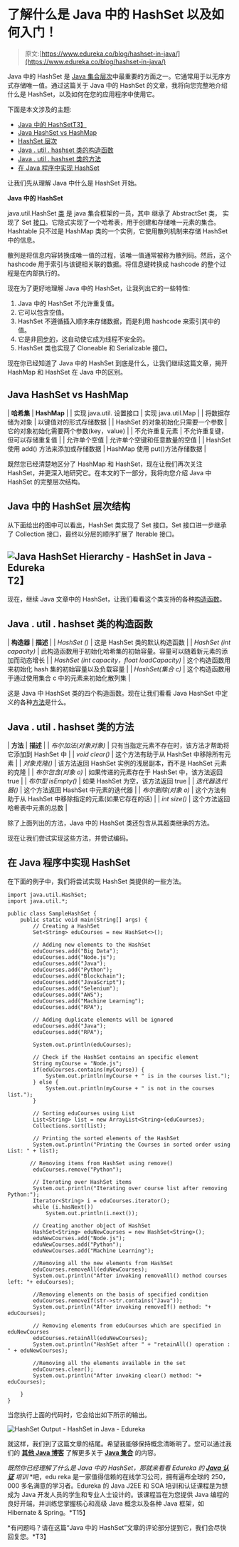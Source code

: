 # 了解什么是 Java 中的 HashSet 以及如何入门！

> 原文:[https://www.edureka.co/blog/hashset-in-java/](https://www.edureka.co/blog/hashset-in-java/)

Java 中的 HashSet 是 [Java 集合层次](https://www.edureka.co/blog/java-collections/)中最重要的方面之一。它通常用于以无序方式存储唯一值。通过这篇关于 Java 中的 HashSet 的文章，我将向您完整地介绍什么是 HashSet，以及如何在您的应用程序中使用它。

下面是本文涉及的主题:

*   [Java 中的 HashSetT3】](#hashset)
*   [Java HashSet vs HashMap](#hashsetvshashmap)
*   [HashSet 层次](#hierarchy)
*   [Java . util . hashset 类的构造函数](#constructors)
*   [Java . util . hashset 类的方法](#methods)
*   [在 Java 程序中实现 HashSet](#implementation)

让我们先从理解 Java 中什么是 HashSet 开始。

**Java 中的 HashSet**

java.util.HashSet [类](https://www.edureka.co/blog/java-objects-and-classes/) 是 java 集合框架的一员，其中 继承了 AbstractSet 类， 实现了 Set [接口](https://www.edureka.co/blog/java-interface/)。它隐式实现了一个哈希表，用于创建和存储唯一元素的集合。Hashtable 只不过是 HashMap 类的一个实例，它使用散列机制来存储 HashSet 中的信息。

散列是将信息内容转换成唯一值的过程，该唯一值通常被称为散列码。然后，这个 hashcode 用于索引与该键相关联的数据。将信息键转换成 hashcode 的整个过程是在内部执行的。

现在为了更好地理解 Java 中的 HashSet，让我列出它的一些特性:

1.  Java 中的 HashSet 不允许重复值。
2.  它可以包含空值。
3.  HashSet 不遵循插入顺序来存储数据，而是利用 hashcode 来索引其中的值。
4.  它是非[同步的](https://www.edureka.co/blog/synchronization-in-java/)，这自动使它成为线程不安全的。
5.  HashSet 类也实现了 Cloneable 和 Serializable 接口。

现在你已经知道了 Java 中的 HashSet 到底是什么，让我们继续这篇文章，揭开 HashMap 和 HashSet 在 Java 中的区别。

## **Java HashSet vs HashMap**

| **哈希集** | **HashMap** |
| 实现 java.util. 设置接口 | 实现 java.util.Map |
| 将数据存储为对象 | 以键值对的形式存储数据 |
| HashSet 的对象初始化只需要一个参数 | 它的对象初始化需要两个参数(key，value) |
| 不允许重复元素 | 不允许重复键，但可以存储重复值 |
| 允许单个空值 | 允许单个空键和任意数量的空值 |
| HashSet 使用 add() 方法来添加或存储数据 | HashMap 使用 put()方法存储数据 |

既然您已经清楚地区分了 HashMap 和 HashSet，现在让我们再次关注 HashSet，并更深入地研究它。在本文的下一部分，我将向您介绍 Java 中 HashSet 的完整层次结构。

## **Java 中的 HashSet 层次结构**

从下面给出的图中可以看出，HashSet 类实现了 Set 接口。Set 接口进一步继承了 Collection 接口，最终以分层的顺序扩展了 Iterable 接口。

## **![Java HashSet Hierarchy - HashSet in Java - Edureka](../Images/8bccb06960e8ef0561c5325bcf71aa70.png)T2】**

现在，继续 Java 文章中的 HashSet，让我们看看这个类支持的各种[构造函数](https://www.edureka.co/blog/constructor-in-java/)。

## **Java . util . hashset 类的构造函数**

| **构造器** | **描述** |
| *HashSet ()* | 这是 HashSet 类的默认构造函数 |
| *HashSet (int capacity)* | 此构造函数用于初始化哈希集的初始容量。容量可以随着新元素的添加而动态增长 |
| *HashSet (int capacity，float loadCapacity)* | 这个构造函数用来初始化 hash 集的初始容量以及负载容量 |
| *HashSet(集合 c)* | 这个构造函数用于通过使用集合 c 中的元素来初始化散列集 |

这是 Java 中 HashSet 类的四个构造函数。现在让我们看看 Java HashSet 中定义的各种[方法](https://www.edureka.co/blog/java-methods/)是什么。

## **Java . util . hashset 类的方法**

| **方法** | **描述** |
| *布尔加法(对象对象)* | 只有当指定元素不存在时，该方法才帮助将它添加到 HashSet 中 |
| *void clear()* | 这个方法有助于从 HashSet 中移除所有元素 |
| *对象克隆()* | 该方法返回 HashSet 实例的浅层副本，而不是 HashSet 元素的克隆 |
| *布尔包含(对象 o)* | 如果传递的元素存在于 HashSet 中，该方法返回 true |
| *布尔型 isEmpty()* | 如果 HashSet 为空，该方法返回 true |
| *迭代器迭代器()* | 这个方法返回 HashSet 中元素的迭代器 |
| *布尔删除(对象 o)* | 这个方法有助于从 HashSet 中移除指定的元素(如果它存在的话) |
| *int size()* | 这个方法返回哈希表中元素的总数 |

除了上面列出的方法，Java 中的 HashSet 类还包含从其超类继承的方法。

现在让我们尝试实现这些方法，并尝试编码。

## **在 Java 程序中实现 HashSet**

在下面的例子中，我们将尝试实现 HashSet 类提供的一些方法。

```
import java.util.HashSet;
import java.util.*;

public class SampleHashSet {
    public static void main(String[] args) {
        // Creating a HashSet
        Set<String> eduCourses = new HashSet<>();

        // Adding new elements to the HashSet
        eduCourses.add("Big Data");
        eduCourses.add("Node.js");
        eduCourses.add("Java");
        eduCourses.add("Python");
        eduCourses.add("Blockchain");
        eduCourses.add("JavaScript");
        eduCourses.add("Selenium");
        eduCourses.add("AWS");
        eduCourses.add("Machine Learning");
        eduCourses.add("RPA");

        // Adding duplicate elements will be ignored
        eduCourses.add("Java");
        eduCourses.add("RPA");

        System.out.println(eduCourses);

        // Check if the HashSet contains an specific element
        String myCourse = "Node.js";
        if(eduCourses.contains(myCourse)) {
            System.out.println(myCourse + " is in the courses list.");
        } else {
            System.out.println(myCourse + " is not in the courses list.");
        }

        // Sorting eduCourses using List 
        List<String> list = new ArrayList<String>(eduCourses); 
        Collections.sort(list); 

        // Printing the sorted elements of the HashSet 
        System.out.println("Printing the Courses in sorted order using List: " + list);

       // Removing items from HashSet using remove() 
        eduCourses.remove("Python"); 

        // Iterating over HashSet items 
        System.out.println("Iterating over course list after removing Python:"); 
        Iterator<String> i = eduCourses.iterator(); 
        while (i.hasNext()) 
            System.out.println(i.next()); 

        // Creating another object of HashSet 
        HashSet<String> eduNewCourses = new HashSet<String>(); 
        eduNewCourses.add("Node.js"); 
        eduNewCourses.add("Python");
        eduNewCourses.add("Machine Learning");

        //Removing all the new elements from HashSet  
        eduCourses.removeAll(eduNewCourses);  
        System.out.println("After invoking removeAll() method courses left: "+ eduCourses); 

        //Removing elements on the basis of specified condition  
        eduCourses.removeIf(str->str.contains("Java"));    
        System.out.println("After invoking removeIf() method: "+ eduCourses);  

        // Removing elements from eduCourses which are specified in eduNewCourses 
        eduCourses.retainAll(eduNewCourses);
        System.out.println("HashSet after " + "retainAll() operation : " + eduNewCourses); 

        //Removing all the elements available in the set   
        eduCourses.clear();  
        System.out.println("After invoking clear() method: "+ eduCourses); 

    }
}
```

当您执行上面的代码时，它会给出如下所示的输出。

![HashSet Output - HashSet in Java - Edureka](../Images/531dd75f17218057f52f8818eb346568.png)

就这样，我们到了这篇文章的结尾。希望我能够保持概念清晰明了。您可以通过我们的 **[其他 Java 博客](https://www.edureka.co/blog/java-tutorial/)** 了解更多关于 **[Java 集合](https://www.edureka.co/blog/java-collections/)** 的内容。

*既然你已经理解了什么是 Java 中的 HashSet，那就来看看 Edureka 的* [***Java 认证***](https://www.edureka.co/java-j2ee-training-course) *培训* *吧，edu reka 是一家值得信赖的在线学习公司，拥有遍布全球的 250，000 多名满意的学习者。Edureka 的 Java J2EE 和 SOA 培训和认证课程是为想成为 Java 开发人员的学生和专业人士设计的。该课程旨在为您提供 Java 编程的良好开端，并训练您掌握核心和高级 Java 概念以及各种 Java 框架，如 Hibernate & Spring。*T15】

*有问题吗？请在这篇“Java 中的 HashSet”文章的评论部分提到它，我们会尽快回复您。*T3】